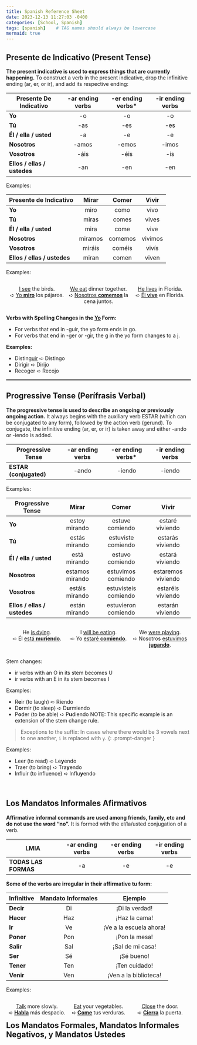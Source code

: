 ```yaml
---
title: Spanish Reference Sheet
date: 2023-12-13 11:27:03 -0400
categories: [School, Spanish]
tags: [spanish]    # TAG names should always be lowercase
mermaid: true
---
```

<style>
    table {
        width: 100%;
    }

    .column {
        float: left;
        width: 33.33%;
    }
    @media screen and (max-width: 600px) {
        .column {
        width: 100%;
        }
    }

    /* Clear floats after the columns */
    .row:after {
        content: "";
        display: table;
        clear: both;
    }


</style>

## **Presente de Indicativo (Present Tense)**
**The present indicative is used to express things that are currently happening.** To construct a verb in the present indicative, drop the infinitive ending (ar, er, or ir), and add its respective ending:

| **Presente De Indicativo**  | **-ar ending verbs** | **-er ending verbs*** | **-ir ending verbs** |
|-----------------------------|:--------------------:|:---------------------:|:--------------------:|
| **Yo**                      |          -o          |           -o          |          -o          |
| **Tú**                      |          -as         |          -es          |          -es         |
| **Él / ella / usted**       |          -a          |           -e          |          -e          |
| **Nosotros**                |         -amos        |         -emos         |         -imos        |
| **Vosotros**                |         -áis         |          -éis         |          -ís         |
| **Ellos / ellas / ustedes** |          -an         |          -en          |          -en         |

Examples:

| **Presente de Indicativo**  | **Mirar** | **Comer** | **Vivir** |
|-----------------------------|:---------:|:---------:|:---------:|
| **Yo**                      |    miro   |    como   |    vivo   |
| **Tú**                      |   miras   |   comes   |   vives   |
| **Él / ella / usted**       |    mira   |    come   |    vive   |
| **Nosotros**                |  miramos  |  comemos  |  vivimos  |
| **Vosotros**                |   miráis  |   coméis  |   vivís   |
| **Ellos / ellas / ustedes** |   miran   |   comen   |   viven   |

Examples:
<div class="row">
  <div class="column" align="center">
    <p> <u>I see</u> the birds.<br>
    ➪ <u>Yo <b>miro</b></u> los pájaros.
    </p>
  </div>
  <div class="column" align="center">
    <p> <u>We eat</u> dinner together.<br>
    ➪ <u>Nosotros <b>comemos</b></u> la cena juntos.
    </p>
  </div>
  <div class="column" align="center">
    <p><u>He lives</u> in Florida.<br>
    ➪ <u>Él <b>vive</b></u> en Florida.
    </p>
  </div>
</div>


**Verbs with Spelling Changes in the <u>Yo</u> Form:**
- For verbs that end in -guir, the yo form ends in go.
- For verbs that end in -ger or -gir, the g in the yo form changes to a j.

**Examples:** 
- Distin<u>guir</u> ➪ Distingo
- Dirigir ➪ Dirijo
- Recoger ➪ Recojo

<hr style="height:4px;border-width:0;color:gray;background-color:gray">

## **Progressive Tense (Perífrasis Verbal)**
**The progressive tense is used to describe an ongoing or previously ongoing action.** It always begins with the auxiliary verb ESTAR (which can be conjugated to any form), followed by the action verb (gerund). To conjugate, the infinitive ending (ar, er, or ir) is taken away and either -ando or -iendo is added. 

| **Progressive Tense**  | **-ar ending verbs** | **-er ending verbs*** | **-ir ending verbs** |
|------------------------|:--------------------:|:---------------------:|:--------------------:|
| **ESTAR (conjugated)** |         -ando        |         -iendo        |        -iendo        |

Examples:

| **Progressive Tense**       |    **Mirar**    |       **Comer**      |      **Vivir**     |
|-----------------------------|:---------------:|:--------------------:|:------------------:|
| **Yo**                      |  estoy mirando  |    estuve comiendo   |   estaré viviendo  |
| **Tú**                      |  estás mirando  |  estuviste comiendo  |  estarás viviendo  |
| **Él / ella / usted**       |   está mirando  |    estuvo comiendo   |   estará viviendo  |
| **Nosotros**                | estamos mirando |  estuvimos comiendo  | estaremos viviendo |
| **Vosotros**                |  estáis mirando | estuvisteis comiendo |  estaréis viviendo |
| **Ellos / ellas / ustedes** |  están mirando  |  estuvieron comiendo |  estarán viviendo  |

<div class="row">
  <div class="column" align="center">
    <p>He <u>is dying</u>.<br>
    ➪ Él <u>está <b>muriendo</b></u>.
    </p>
  </div>
  <div class="column" align="center">
    <p>I <u>will be eating</u>.<br>
    ➪ Yo <u>estaré <b>comiendo</b></u>.
    </p>
  </div>
  <div class="column" align="center">
    <p>We <u>were playing</u>.<br>
    ➪ Nosotros <u>estuvimos <b>jugando</b></u>.
    </p>
  </div>
</div>

Stem changes:
- ir verbs with an O in its stem becomes U
- ir verbs with an E in its stem becomes I

Examples:
- R**e**ir (to laugh) ➪ R**i**endo
- D**o**rmir (to sleep) ➪ D**u**rmiendo
- P**o**der (to be able) ➪ P**u**diendo 	NOTE: This specific example is an extension of the stem change rule. 

> Exceptions to the suffix: In cases where there would be 3 vowels next to one another, `i` is replaced with `y`.
{: .prompt-danger }

Examples:
- Leer (to read)  ➪ Le**y**endo
- Traer (to bring) ➪ Tra**y**endo
- Influir (to influence) ➪ Influ**y**endo

<br>

## **Los Mandatos Informales Afirmativos**

**Affirmative informal commands are used among friends, family, etc and do not use the word “no”.** It is formed with the el/la/usted conjugation of a verb. 

| **LMIA**             | **-ar ending verbs** | **-er ending verbs** | **-ir ending verbs** |
|----------------------|:--------------------:|:--------------------:|:--------------------:|
| **TODAS LAS FORMAS** |          -a          |          -e          |          -e          |

**Some of the verbs are irregular in their affirmative tu form:**

| **Infinitive** | **Mandato Informales** |       **Ejemplo**       |
|----------------|:----------------------:|:-----------------------:|
| **Decir**      |           Di           |      ¡Di la verdad!     |
| **Hacer**      |           Haz          |      ¡Haz la cama!      |
| **Ir**         |           Ve           | ¡Ve a la escuela ahora! |
| **Poner**      |           Pon          |      ¡Pon la mesa!      |
| **Salir**      |           Sal          |     ¡Sal de mi casa!    |
| **Ser**        |           Sé           |        ¡Sé bueno!       |
| **Tener**      |           Ten          |      ¡Ten cuidado!      |
| **Venir**      |           Ven          |  ¡Ven a la biblioteca!  |

Examples:
<div class="column" align="center">
  <p><u>Talk</u> more slowly.<br>
  ➪ <u><b>Habla</b></u>  más despacio.
  </p>
</div>
<div class="column" align="center">
  <p> <u>Eat</u> your vegetables.<br>
  ➪ <u><b>Come</b></u> tus verduras.
  </p>
</div>
<div class="column" align="center">
  <p><u>Close</u> the door.<br>
  ➪ <u><b>Cierra</b></u> la puerta.
  </p>
</div>

<br>

## **Los Mandatos Formales, Mandatos Informales Negativos, y Mandatos Ustedes**

<!-- <div class="row">
  <div class="column" align="center">
    <p> <u></u><br>
    ➪ <u><b></b></u>
    </p>
  </div>
  <div class="column" align="center">
    <p> <u></u><br>
    ➪ <u><b></b></u>
    </p>
  </div>
  <div class="column" align="center">
    <p><u></u><br>
    ➪ <u><b></b></u>
    </p>
  </div>
</div> -->